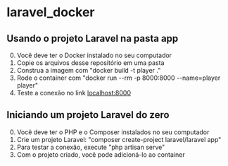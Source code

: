 # laravel_docker

## Usando o projeto Laravel na pasta app

0. Você deve ter o Docker instalado no seu computador
1. Copie os arquivos desse repositório em uma pasta
2. Construa a imagem com "docker build -t player ."
3. Rode o container com "docker run --rm -p 8000:8000 --name=player player"
5. Teste a conexão no link <localhost:8000>

## Iniciando um projeto Laravel do zero

0. Você deve ter o PHP e o Composer instalados no seu computador
1. Crie um projeto Laravel: "composer create-project laravel/laravel app"
2. Para testar a conexão, execute "php artisan serve"
3. Com o projeto criado, você pode adicioná-lo ao container